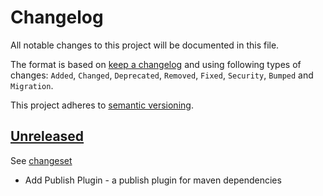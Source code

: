 # Changelog

All notable changes to this project will be documented in this file.

The format is based on [keep a changelog](http://keepachangelog.com/en/1.0.0/) and using following
types of changes: `Added`, `Changed`, `Deprecated`, `Removed`, `Fixed`, `Security`, `Bumped` and `Migration`.

This project adheres to [semantic versioning](http://semver.org/spec/v2.0.0.html).

## [Unreleased](https://github.com/bitfunk/gradle-plugins/releases/latest)

See [changeset](https://github.com/bitfunk/gradle-plugins/compare/plugin-tool-publish@v0.1.0...main)

[//]: # "## [0.1.0](https://github.com/bitfunk/gradle-plugins/releases/tag/plugin-tool-publish@v0.1.0)"

- Add Publish Plugin - a publish plugin for maven dependencies
